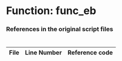 # Function: func_eb 
### References in the original script files

#

| File | Line Number | Reference code |
| --- | --- | --- |
